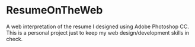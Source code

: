 # ResumeOnTheWeb
A web interpretation of the resume I designed using Adobe Photoshop CC. This is a personal project just to keep my web design/development skills in check.
